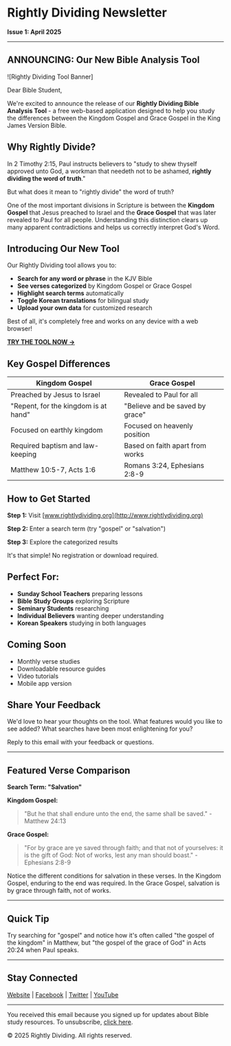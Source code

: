 # Rightly Dividing Newsletter

**Issue 1: April 2025**

---

## ANNOUNCING: Our New Bible Analysis Tool

![Rightly Dividing Tool Banner]

Dear Bible Student,

We're excited to announce the release of our **Rightly Dividing Bible Analysis Tool** - a free web-based application designed to help you study the differences between the Kingdom Gospel and Grace Gospel in the King James Version Bible.

## Why Rightly Divide?

In 2 Timothy 2:15, Paul instructs believers to "study to shew thyself approved unto God, a workman that needeth not to be ashamed, **rightly dividing the word of truth**."

But what does it mean to "rightly divide" the word of truth?

One of the most important divisions in Scripture is between the **Kingdom Gospel** that Jesus preached to Israel and the **Grace Gospel** that was later revealed to Paul for all people. Understanding this distinction clears up many apparent contradictions and helps us correctly interpret God's Word.

## Introducing Our New Tool

Our Rightly Dividing tool allows you to:

- **Search for any word or phrase** in the KJV Bible
- **See verses categorized** by Kingdom Gospel or Grace Gospel
- **Highlight search terms** automatically
- **Toggle Korean translations** for bilingual study
- **Upload your own data** for customized research

Best of all, it's completely free and works on any device with a web browser!

[**TRY THE TOOL NOW →**](http://www.rightlydividing.org)

## Key Gospel Differences

| **Kingdom Gospel** | **Grace Gospel** |
|---|---|
| Preached by Jesus to Israel | Revealed to Paul for all |
| "Repent, for the kingdom is at hand" | "Believe and be saved by grace" |
| Focused on earthly kingdom | Focused on heavenly position |
| Required baptism and law-keeping | Based on faith apart from works |
| Matthew 10:5-7, Acts 1:6 | Romans 3:24, Ephesians 2:8-9 |

## How to Get Started

**Step 1:** Visit [www.rightlydividing.org](http://www.rightlydividing.org)

**Step 2:** Enter a search term (try "gospel" or "salvation")

**Step 3:** Explore the categorized results

It's that simple! No registration or download required.

## Perfect For:

- **Sunday School Teachers** preparing lessons
- **Bible Study Groups** exploring Scripture
- **Seminary Students** researching
- **Individual Believers** wanting deeper understanding
- **Korean Speakers** studying in both languages

## Coming Soon

- Monthly verse studies
- Downloadable resource guides
- Video tutorials
- Mobile app version

## Share Your Feedback

We'd love to hear your thoughts on the tool. What features would you like to see added? What searches have been most enlightening for you?

Reply to this email with your feedback or questions.

---

## Featured Verse Comparison

**Search Term: "Salvation"**

**Kingdom Gospel:**
> "But he that shall endure unto the end, the same shall be saved." - Matthew 24:13

**Grace Gospel:**
> "For by grace are ye saved through faith; and that not of yourselves: it is the gift of God: Not of works, lest any man should boast." - Ephesians 2:8-9

Notice the different conditions for salvation in these verses. In the Kingdom Gospel, enduring to the end was required. In the Grace Gospel, salvation is by grace through faith, not of works.

---

## Quick Tip

Try searching for "gospel" and notice how it's often called "the gospel of the kingdom" in Matthew, but "the gospel of the grace of God" in Acts 20:24 when Paul speaks.

---

## Stay Connected

[Website](http://www.rightlydividing.org) | [Facebook](http://facebook.com/rightlydividing) | [Twitter](http://twitter.com/rightlydividing) | [YouTube](http://youtube.com/rightlydividing)

---

You received this email because you signed up for updates about Bible study resources. To unsubscribe, [click here](http://www.rightlydividing.org/unsubscribe).

© 2025 Rightly Dividing. All rights reserved. 